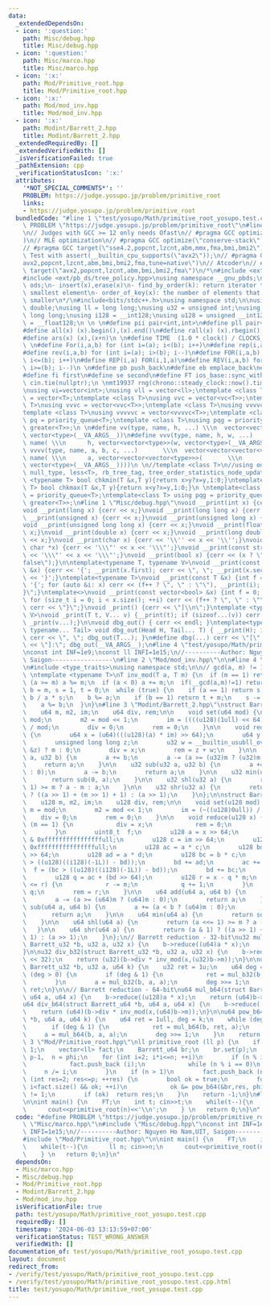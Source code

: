```yaml
---
data:
  _extendedDependsOn:
  - icon: ':question:'
    path: Misc/debug.hpp
    title: Misc/debug.hpp
  - icon: ':question:'
    path: Misc/marco.hpp
    title: Misc/marco.hpp
  - icon: ':x:'
    path: Mod/Primitive_root.hpp
    title: Mod/Primitive_root.hpp
  - icon: ':x:'
    path: Mod/mod_inv.hpp
    title: Mod/mod_inv.hpp
  - icon: ':x:'
    path: Modint/Barrett_2.hpp
    title: Modint/Barrett_2.hpp
  _extendedRequiredBy: []
  _extendedVerifiedWith: []
  _isVerificationFailed: true
  _pathExtension: cpp
  _verificationStatusIcon: ':x:'
  attributes:
    '*NOT_SPECIAL_COMMENTS*': ''
    PROBLEM: https://judge.yosupo.jp/problem/primitive_root
    links:
    - https://judge.yosupo.jp/problem/primitive_root
  bundledCode: "#line 1 \"test/yosupo/Math/primitive_root_yosupo.test.cpp\"\n#define\
    \ PROBLEM \"https://judge.yosupo.jp/problem/primitive_root\"\n#line 2 \"Misc/marco.hpp\"\
    \n// Judges with GCC >= 12 only needs Ofast\n// #pragma GCC optimize(\"O3,no-stack-protector,fast-math,unroll-loops,tree-vectorize\"\
    )\n// MLE optimization\n// #pragma GCC optimize(\"conserve-stack\")\n// Old judges\n\
    // #pragma GCC target(\"sse4.2,popcnt,lzcnt,abm,mmx,fma,bmi,bmi2\")\n// New judges.\
    \ Test with assert(__builtin_cpu_supports(\"avx2\"));\n// #pragma GCC target(\"\
    avx2,popcnt,lzcnt,abm,bmi,bmi2,fma,tune=native\")\n// Atcoder\n// #pragma GCC\
    \ target(\"avx2,popcnt,lzcnt,abm,bmi,bmi2,fma\")\n/*\n#include <ext/pb_ds/assoc_container.hpp>\n\
    #include <ext/pb_ds/tree_policy.hpp>\nusing namespace __gnu_pbds;\ntypedef tree<int,null_type,less<int>,rb_tree_tag,tree_order_statistics_node_update>\
    \ ods;\n- insert(x),erase(x)\n- find_by_order(k): return iterator to the k-th\
    \ smallest element\n- order_of_key(x): the number of elements that are strictly\
    \ smaller\n*/\n#include<bits/stdc++.h>\nusing namespace std;\n\nusing ld = long\
    \ double;\nusing ll = long long;\nusing u32 = unsigned int;\nusing u64 = unsigned\
    \ long long;\nusing i128 = __int128;\nusing u128 = unsigned __int128;\nusing f128\
    \ = __float128;\n \n \n#define pii pair<int,int>\n#define pll pair<ll,ll>\n \n\
    #define all(x) (x).begin(),(x).end()\n#define rall(x) (x).rbegin(),(x).rend()\n\
    #define ars(x) (x),(x+n)\n \n#define TIME  (1.0 * clock() / CLOCKS_PER_SEC)\n\
    \ \n#define For(i,a,b) for (int i=(a); i<(b); i++)\n#define rep(i,a) For(i,0,a)\n\
    #define rev(i,a,b) for (int i=(a); i>(b); i--)\n#define FOR(i,a,b) for (int i=(a);\
    \ i<=(b); i++)\n#define REP(i,a) FOR(i,1,a)\n#define REV(i,a,b) for (int i=(a);\
    \ i>=(b); i--)\n \n#define pb push_back\n#define eb emplace_back\n#define mp make_pair\n\
    #define fi first\n#define se second\n#define FT ios_base::sync_with_stdio(false);\
    \ cin.tie(nullptr);\n \nmt19937 rng(chrono::steady_clock::now().time_since_epoch().count());\n\
    \nusing vi=vector<int>;\nusing vll = vector<ll>;\ntemplate <class T>\nusing vc\
    \ = vector<T>;\ntemplate <class T>\nusing vvc = vector<vc<T>>;\ntemplate <class\
    \ T>\nusing vvvc = vector<vvc<T>>;\ntemplate <class T>\nusing vvvvc = vector<vvvc<T>>;\n\
    template <class T>\nusing vvvvvc = vector<vvvvc<T>>;\ntemplate <class T>\nusing\
    \ pq = priority_queue<T>;\ntemplate <class T>\nusing pqg = priority_queue<T, vector<T>,\
    \ greater<T>>;\n \n#define vv(type, name, h, ...) \\\n  vector<vector<type>> name(h,\
    \ vector<type>(__VA_ARGS__))\n#define vvv(type, name, h, w, ...)   \\\n  vector<vector<vector<type>>>\
    \ name( \\\n      h, vector<vector<type>>(w, vector<type>(__VA_ARGS__)))\n#define\
    \ vvvv(type, name, a, b, c, ...)       \\\n  vector<vector<vector<vector<type>>>>\
    \ name( \\\n      a, vector<vector<vector<type>>>(       \\\n             b, vector<vector<type>>(c,\
    \ vector<type>(__VA_ARGS__))))\n \n//template <class T>\n//using ods =\n//   tree<T,\
    \ null_type, less<T>, rb_tree_tag, tree_order_statistics_node_update>;\n \ntemplate\
    \ <typename T> bool chkmin(T &x,T y){return x>y?x=y,1:0;}\ntemplate <typename\
    \ T> bool chkmax(T &x,T y){return x<y?x=y,1:0;}\n \ntemplate<class T> using pq\
    \ = priority_queue<T>;\ntemplate<class T> using pqg = priority_queue<T, vector<T>,\
    \ greater<T>>;\n#line 1 \"Misc/debug.hpp\"\nvoid __print(int x) {cerr << x;}\n\
    void __print(long x) {cerr << x;}\nvoid __print(long long x) {cerr << x;}\nvoid\
    \ __print(unsigned x) {cerr << x;}\nvoid __print(unsigned long x) {cerr << x;}\n\
    void __print(unsigned long long x) {cerr << x;}\nvoid __print(float x) {cerr <<\
    \ x;}\nvoid __print(double x) {cerr << x;}\nvoid __print(long double x) {cerr\
    \ << x;}\nvoid __print(char x) {cerr << '\\'' << x << '\\'';}\nvoid __print(const\
    \ char *x) {cerr << '\\\"' << x << '\\\"';}\nvoid __print(const string &x) {cerr\
    \ << '\\\"' << x << '\\\"';}\nvoid __print(bool x) {cerr << (x ? \"true\" : \"\
    false\");}\n\ntemplate<typename T, typename V>\nvoid __print(const pair<T, V>\
    \ &x) {cerr << '{'; __print(x.first); cerr << \", \"; __print(x.second); cerr\
    \ << '}';}\ntemplate<typename T>\nvoid __print(const T &x) {int f = 0; cerr <<\
    \ '{'; for (auto &i: x) cerr << (f++ ? \", \" : \"\"), __print(i); cerr << \"\
    }\";}\ntemplate<>\nvoid __print(const vector<bool> &x) {int f = 0; cerr << '{';\
    \ for (size_t i = 0; i < x.size(); ++i) cerr << (f++ ? \", \" : \"\"), __print(x[i]);\
    \ cerr << \"}\";}\nvoid _print() {cerr << \"]\\n\";}\ntemplate <typename T, typename...\
    \ V>\nvoid _print(T t, V... v) {__print(t); if (sizeof...(v)) cerr << \", \";\
    \ _print(v...);}\n\nvoid dbg_out() { cerr << endl; }\ntemplate<typename Head,\
    \ typename... Tail> void dbg_out(Head H, Tail... T) { __print(H); if (sizeof...(T))\
    \ cerr << \", \"; dbg_out(T...); }\n#define dbg(...) cerr << \"[\" << #__VA_ARGS__\
    \ << \"]:\"; dbg_out(__VA_ARGS__);\n#line 4 \"test/yosupo/Math/primitive_root_yosupo.test.cpp\"\
    \nconst int INF=1e9;\nconst ll INFI=1e15;\n//----------Author: Nguyen Ho Nam,UIT,\
    \ Saigon-----------------\n#line 2 \"Mod/mod_inv.hpp\"\n\n#line 4 \"Mod/mod_inv.hpp\"\
    \n#include <type_traits>\nusing namespace std;\n\n// gcd(a, m) != 1 return -1\
    \ \ntemplate <typename T>\nT inv_mod(T a, T m) {\n  if (m == 1) return 0;\n  if\
    \ (a >= m) a %= m;\n  if (a < 0) a += m;\n  if(__gcd(a,m)!=1) return -1;\n  T\
    \ b = m, s = 1, t = 0;\n  while (true) {\n    if (a == 1) return s;\n    t -=\
    \ b / a * s;\n    b %= a;\n    if (b == 1) return t + m;\n    s -= a / b * t;\n\
    \    a %= b;\n  }\n}\n#line 3 \"Modint/Barrett_2.hpp\"\nstruct Barrett_u32 {\n\
    \    u64 m, m2, im;\n    u64 div, rem;\n\n    void set(u64 mod) {\n        m =\
    \ mod;\n        m2 = mod << 1;\n        im = ((((u128)(1ull) << 64)) + mod - 1)\
    \ / mod;\n        div = 0;\n        rem = 0;\n    }\n\n    void reduce(u64 a)\
    \ {\n        u64 x = (u64)(((u128)(a) * im) >> 64);\n        u64 y = x * m;\n\
    \        unsigned long long z;\n        u32 w = __builtin_usubll_overflow(a, y,\
    \ &z) ? m : 0;\n        div = x;\n        rem = z + w;\n    }\n\n    u32 add(u32\
    \ a, u32 b) {\n        a += b;\n        a -= (a >= (u32)m ? (u32)m : 0);\n   \
    \     return a;\n    }\n\n    u32 sub(u32 a, u32 b) {\n        a += (a < b ? (u32)m\
    \ : 0);\n        a -= b;\n        return a;\n    }\n\n    u32 min(u32 a) {\n \
    \       return sub(0, a);\n    }\n\n    u32 shl(u32 a) {\n        return (a <<=\
    \ 1) >= m ? a - m : a;\n    }\n\n    u32 shr(u32 a) {\n        return (a & 1)\
    \ ? ((a >> 1) + (m >> 1) + 1) : (a >> 1);\n    }\n};\n\nstruct Barrett_u64 {\n\
    \    u128 m, m2, im;\n    u128 div, rem;\n\n    void set(u128 mod) {\n       \
    \ m = mod;\n        m2 = mod << 1;\n        im = (~((u128)0ull)) / mod;\n    \
    \    div = 0;\n        rem = 0;\n    }\n\n    void reduce(u128 x) {\n        if\
    \ (m == 1) {\n            div = x;\n            rem = 0;\n            return;\n\
    \        }\n        uint8_t  f;\n        u128 a = x >> 64;\n        u128 b = x\
    \ & 0xffffffffffffffffull;\n        u128 c = im >> 64;\n        u128 d = im &\
    \ 0xffffffffffffffffull;\n        u128 ac = a * c;\n        u128 bd = (b * d)\
    \ >> 64;\n        u128 ad = a * d;\n        u128 bc = b * c;\n        f = (ad\
    \ > ((u128)((i128)(-1L)) - bd));\n        bd += ad;\n        ac += f;\n      \
    \  f = (bc > ((u128)((i128)(-1L)) - bd));\n        bd += bc;\n        ac += f;\n\
    \        u128 q = ac + (bd >> 64);\n        u128 r = x - q * m;\n        if (m\
    \ <= r) {\n            r -= m;\n            q += 1;\n        }\n        div =\
    \ q;\n        rem = r;\n    }\n\n    u64 add(u64 a, u64 b) {\n        a += b;\n\
    \        a -= (a >= (u64)m ? (u64)m : 0);\n        return a;\n    }\n\n    u64\
    \ sub(u64 a, u64 b) {\n        a += (a < b ? (u64)m : 0);\n        a -= b;\n \
    \       return a;\n    }\n\n    u64 min(u64 a) {\n        return sub(0, a);\n\
    \    }\n\n    u64 shl(u64 a) {\n        return (a <<= 1) >= m ? a - m : a;\n \
    \   }\n\n    u64 shr(u64 a) {\n        return (a & 1) ? ((a >> 1) + (m >> 1) +\
    \ 1) : (a >> 1);\n    }\n};\n// Barrett reduction - 32-bit\nu32 mul_b32(struct\
    \ Barrett_u32 *b, u32 a, u32 x) {\n    b->reduce((u64)a * x);\n    return (u32)b->rem;\n\
    }\n\nu32 div_b32(struct Barrett_u32 *b, u32 a, u32 x) {\n    b->reduce((u64)a\
    \ << 32);\n    return (u32)(b->div * inv_mod(x,(u32)b->m));\n}\n\nu32 pow_b32(struct\
    \ Barrett_u32 *b, u32 a, u64 k) {\n    u32 ret = 1u;\n    u64 deg = k;\n    while\
    \ (deg > 0) {\n        if (deg & 1) {\n            ret = mul_b32(b, ret, a);\n\
    \        }\n        a = mul_b32(b, a, a);\n        deg >>= 1;\n    }\n    return\
    \ ret;\n}\n\n// Barrett reduction - 64-bit\nu64 mul_b64(struct Barrett_u64 *b,\
    \ u64 a, u64 x) {\n    b->reduce((u128)a * x);\n    return (u64)b->rem;\n}\n\n\
    u64 div_b64(struct Barrett_u64 *b, u64 a, u64 x) {\n    b->reduce((u128)a << 64);\n\
    \    return (u64)(b->div * inv_mod(x,(u64)b->m));\n}\n\nu64 pow_b64(struct Barrett_u64\
    \ *b, u64 a, u64 k) {\n    u64 ret = 1ull, deg = k;\n    while (deg > 0) {\n \
    \       if (deg & 1) {\n            ret = mul_b64(b, ret, a);\n        }\n   \
    \     a = mul_b64(b, a, a);\n        deg >>= 1;\n    }\n    return ret;\n}\n#line\
    \ 3 \"Mod/Primitive_root.hpp\"\nll primitive_root (ll p) {\n    if(p==2) return\
    \ 1;\n    vector<ll> fact;\n    Barrett_u64 br;\n    br.set(p);\n    ll phi =\
    \ p-1,  n = phi;\n    for (int i=2; i*i<=n; ++i)\n        if (n % i == 0) {\n\
    \            fact.push_back (i);\n            while (n % i == 0)\n           \
    \     n /= i;\n        }\n    if (n > 1)\n        fact.push_back (n);\n    for\
    \ (int res=2; res<=p; ++res) {\n        bool ok = true;\n        for (size_t i=0;\
    \ i<fact.size() && ok; ++i)\n            ok &= pow_b64(&br,res, phi / fact[i])\
    \ != 1;\n        if (ok)  return res;\n    }\n    return -1;\n}\n#line 8 \"test/yosupo/Math/primitive_root_yosupo.test.cpp\"\
    \n\nint main() {\n    FT;\n    int t; cin>>t;\n    while(t--){\n      ll n; cin>>n;\n\
    \      cout<<primitive_root(n)<<'\\n';\n    } \n   return 0;\n}\n"
  code: "#define PROBLEM \"https://judge.yosupo.jp/problem/primitive_root\"\n#include\
    \ \"Misc/marco.hpp\"\n#include \"Misc/debug.hpp\"\nconst int INF=1e9;\nconst ll\
    \ INFI=1e15;\n//----------Author: Nguyen Ho Nam,UIT, Saigon-----------------\n\
    #include \"Mod/Primitive_root.hpp\"\n\nint main() {\n    FT;\n    int t; cin>>t;\n\
    \    while(t--){\n      ll n; cin>>n;\n      cout<<primitive_root(n)<<'\\n';\n\
    \    } \n   return 0;\n}\n"
  dependsOn:
  - Misc/marco.hpp
  - Misc/debug.hpp
  - Mod/Primitive_root.hpp
  - Modint/Barrett_2.hpp
  - Mod/mod_inv.hpp
  isVerificationFile: true
  path: test/yosupo/Math/primitive_root_yosupo.test.cpp
  requiredBy: []
  timestamp: '2024-06-03 13:13:59+07:00'
  verificationStatus: TEST_WRONG_ANSWER
  verifiedWith: []
documentation_of: test/yosupo/Math/primitive_root_yosupo.test.cpp
layout: document
redirect_from:
- /verify/test/yosupo/Math/primitive_root_yosupo.test.cpp
- /verify/test/yosupo/Math/primitive_root_yosupo.test.cpp.html
title: test/yosupo/Math/primitive_root_yosupo.test.cpp
---
```

